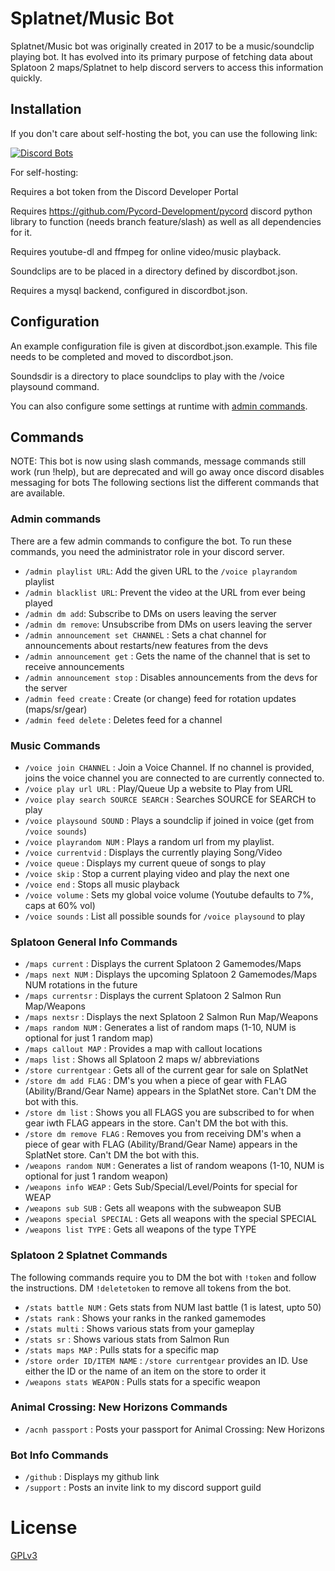 # Splatnet/Music Bot
Splatnet/Music bot was originally created in 2017 to be a music/soundclip playing bot. It 
has evolved into its primary purpose of fetching data about Splatoon 2 
maps/Splatnet to help discord servers to access this information 
quickly.

## Installation

If you don't care about self-hosting the bot, you can use the following link:

[![Discord Bots](https://discordbots.org/api/widget/542488723128844312.svg)](https://discordbots.org/bot/542488723128844312)

For self-hosting:

Requires a bot token from the Discord Developer Portal

Requires https://github.com/Pycord-Development/pycord discord python library to 
function (needs branch feature/slash) as well as all dependencies for it.

Requires youtube-dl and ffmpeg for online video/music playback.

Soundclips are to be placed in a directory defined by discordbot.json.

Requires a mysql backend, configured in discordbot.json.

## Configuration
An example configuration file is given at discordbot.json.example.
This file needs to be completed and moved to discordbot.json.

Soundsdir is a directory to place soundclips to play with the /voice playsound command.

You can also configure some settings at runtime with [admin commands](#admin-commands).

## Commands

NOTE: This bot is now using slash commands, message commands still work (run !help), but are deprecated and will go away once discord disables messaging for bots
The following sections list the different commands that are available.

### Admin commands

There are a few admin commands to configure the bot. To run these commands, you need the administrator role in your discord server.

 - `/admin playlist URL`: Add the given URL to the `/voice playrandom` playlist
 - `/admin blacklist URL`: Prevent the video at the URL from ever being played
 - `/admin dm add`: Subscribe to DMs on users leaving the server
 - `/admin dm remove`: Unsubscribe from DMs on users leaving the server
 - `/admin announcement set CHANNEL` : Sets a chat channel for announcements about restarts/new features from the devs
 - `/admin announcement get` : Gets the name of the channel that is set to receive announcements
 - `/admin announcement stop` : Disables announcements from the devs for the server
 - `/admin feed create` : Create (or change) feed for rotation updates (maps/sr/gear)
 - `/admin feed delete` : Deletes feed for a channel

### Music Commands

 - `/voice join CHANNEL` : Join a Voice Channel. If no channel is provided, joins the voice channel you are connected to
   are currently connected to.
 - `/voice play url URL` : Play/Queue Up a website to Play from URL
 - `/voice play search SOURCE SEARCH` : Searches SOURCE for SEARCH to play
 - `/voice playsound SOUND` : Plays a soundclip if joined in voice (get from `/voice sounds`)
 - `/voice playrandom NUM` : Plays a random url from my playlist.
 - `/voice currentvid` : Displays the currently playing Song/Video
 - `/voice queue` : Displays my current queue of songs to play
 - `/voice skip` : Stop a current playing video and play the next one
 - `/voice end` : Stops all music playback
 - `/voice volume` : Sets my global voice volume (Youtube defaults to 7%, caps at 60% vol)
 - `/voice sounds` : List all possible sounds for `/voice playsound` to play
 
### Splatoon General Info Commands

 - `/maps current` : Displays the current Splatoon 2 Gamemodes/Maps
 - `/maps next NUM` : Displays the upcoming Splatoon 2 Gamemodes/Maps NUM rotations in the future
 - `/maps currentsr` : Displays the current Splatoon 2 Salmon Run Map/Weapons
 - `/maps nextsr` : Displays the next Splatoon 2 Salmon Run Map/Weapons
 - `/maps random NUM` : Generates a list of random maps (1-10, NUM is optional for just 1 random map)
 - `/maps callout MAP` : Provides a map with callout locations
 - `/maps list` : Shows all Splatoon 2 maps w/ abbreviations
 - `/store currentgear` : Gets all of the current gear for sale on SplatNet
 - `/store dm add FLAG` : DM's you when a piece of gear with FLAG (Ability/Brand/Gear Name) appears in the SplatNet store. Can't DM the bot with this.
 - `/store dm list` : Shows you all FLAGS you are subscribed to for when gear iwth FLAG appears in the store. Can't DM the bot with this.
 - `/store dm remove FLAG` : Removes you from receiving DM's when a piece of gear with FLAG (Ability/Brand/Gear Name) appears in the SplatNet store. Can't DM the bot with this.
 - `/weapons random NUM` : Generates a list of random weapons (1-10, NUM is optional for just 1 random weapon)
 - `/weapons info WEAP` : Gets Sub/Special/Level/Points for special for WEAP
 - `/weapons sub SUB` : Gets all weapons with the subweapon SUB
 - `/weapons special SPECIAL` : Gets all weapons with the special SPECIAL
 - `/weapons list TYPE` : Gets all weapons of the type TYPE
 
### Splatoon 2 Splatnet Commands

The following commands require you to DM the bot with `!token` and follow the instructions. DM `!deletetoken` to remove all tokens from the bot.

 - `/stats battle NUM` : Gets stats from NUM last battle (1 is latest, upto 50)
 - `/stats rank` : Shows your ranks in the ranked gamemodes
 - `/stats multi` : Shows various stats from your gameplay
 - `/stats sr` : Shows various stats from Salmon Run
 - `/stats maps MAP` : Pulls stats for a specific map
 - `/store order ID/ITEM NAME` : `/store currentgear` provides an ID. Use either the ID or the name of an item on the store to order it
 - `/weapons stats WEAPON` : Pulls stats for a specific weapon

### Animal Crossing: New Horizons Commands
 - `/acnh passport` : Posts your passport for Animal Crossing: New Horizons

 ### Bot Info Commands
 
 - `/github` : Displays my github link
 - `/support` : Posts an invite link to my discord support guild

# License

[GPLv3](https://www.gnu.org/licenses/gpl-3.0.html)

